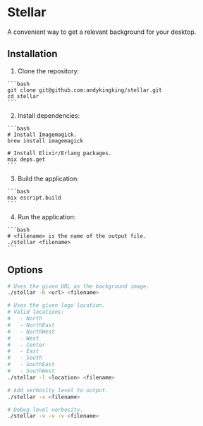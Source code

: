 # Stellar

A convenient way to get a relevant background for your desktop.

## Installation

  1. Clone the repository:

    ```bash
    git clone git@github.com:andykingking/stellar.git
    cd stellar
    ```

  2. Install dependencies:

    ```bash
    # Install Imagemagick.
    brew install imagemagick

    # Install Elixir/Erlang packages.
    mix deps.get
    ```

  3. Build the application:

    ```bash
    mix escript.build
    ```

  4. Run the application:

    ```bash
    # <filename> is the name of the output file.
    ./stellar <filename>
    ```

## Options

```bash
# Uses the given URL as the background image.
./stellar -b <url> <filename>

# Uses the given logo location.
# Valid locations:
#   - North
#   - NorthEast
#   - NorthWest
#   - West
#   - Center
#   - East
#   - South
#   - SouthEast
#   - SouthWest
./stellar -l <location> <filename>

# Add verbosity level to output.
./stellar -v <filename>

# Debug level verbosity.
./stellar -v -v -v <filename>
```
